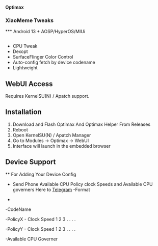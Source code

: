 #### Optimax
### XiaoMeme Tweaks
*** Android 13 + AOSP/HyperOS/MIUi

##

- CPU Tweak
- Dexopt
- SurfaceFlinger Color Control 
- Auto-config fetch by device codename
- Lightweight

## WebUI Access

Requires KernelSU(N) / Apatch support.

## Installation
1. Download and Flash Optimax And Optimax Helper From Releases
2. Reboot 
3. Open KernelSU(N) / Apatch Manager
4. Go to Modules → Optimax → WebUI
5. Interface will launch in the embedded browser

## Device Support
** For Adding Your Device Config
- Send Phone Available CPU Policy clock Speeds and Available CPU governers Here to [Telegram](https://t.me/+UceVylCgLSoyMmNl)
-Format


-
-CodeName


-PolicyX - Clock Speed 1 2 3 . . . . 


-PolicyY - Clock Speed 1 2 3 . . . . 


-Available CPU Governer 



